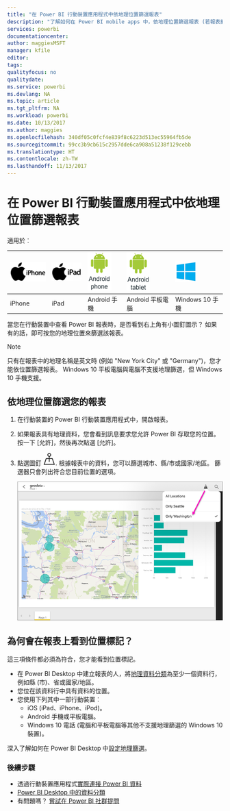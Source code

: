 ```yaml
---
title: "在 Power BI 行動裝置應用程式中依地理位置篩選報表"
description: "了解如何在 Power BI mobile apps 中，依地理位置篩選報表 (若報表擁有者已設定地理標記)。"
services: powerbi
documentationcenter: 
author: maggiesMSFT
manager: kfile
editor: 
tags: 
qualityfocus: no
qualitydate: 
ms.service: powerbi
ms.devlang: NA
ms.topic: article
ms.tgt_pltfrm: NA
ms.workload: powerbi
ms.date: 10/13/2017
ms.author: maggies
ms.openlocfilehash: 340df05c0fcf4e839f8c6223d513ec55964fb5de
ms.sourcegitcommit: 99cc3b9cb615c2957dde6ca908a51238f129cebb
ms.translationtype: HT
ms.contentlocale: zh-TW
ms.lasthandoff: 11/13/2017
---
```

# <a name="filter-a-report-by-geographic-location-in-the-power-bi-mobile-apps"></a>在 Power BI 行動裝置應用程式中依地理位置篩選報表
適用於︰

| ![iPhone](media/mobile-apps-geographic-filtering/iphone-logo-50-px.png) | ![iPad](media/mobile-apps-geographic-filtering/ipad-logo-50-px.png) | ![Android 手機](media/mobile-apps-geographic-filtering/android-phone-logo-50-px.png) | ![Android 平板電腦](media/mobile-apps-geographic-filtering/android-tablet-logo-50-px.png) | ![Android 平板電腦](media/mobile-apps-geographic-filtering/win-10-logo-50-px.png) |
|:--- |:--- |:--- |:--- |:--- |
| iPhone |iPad |Android 手機 |Android 平板電腦 |Windows 10 手機 |

當您在行動裝置中查看 Power BI 報表時，是否看到右上角有小圖釘圖示？ 如果有的話，即可按您的地理位置來篩選該報表。

> [!NOTE]
> 只有在報表中的地理名稱是英文時 (例如 "New York City" 或 "Germany")，您才能依位置篩選報表。 Windows 10 平板電腦與電腦不支援地理篩選，但 Windows 10 手機支援。
> 
> 

## <a name="filter-your-report-by-your-geographic-location"></a>依地理位置篩選您的報表
1. 在行動裝置的 Power BI 行動裝置應用程式中，開啟報表。
2. 如果報表具有地理資料，您會看到訊息要求您允許 Power BI 存取您的位置。 按一下 [允許]，然後再次點選 [允許]。
3. 點選圖釘 ![圖釘圖示](media/mobile-apps-geographic-filtering/power-bi-mobile-geo-icon.png). 根據報表中的資料，您可以篩選城市、縣/市或國家/地區。 篩選器只會列出符合您目前位置的選項。
   
    ![圖釘篩選](media/mobile-apps-geographic-filtering/power-bi-mobile-geo-map-set-filter.png)

## <a name="why-dont-i-see-location-tags-on-a-report"></a>為何會在報表上看到位置標記？
這三項條件都必須為符合，您才能看到位置標記。 

* 在 Power BI Desktop 中建立報表的人，將[地理資料分類](desktop-mobile-geofiltering.md)為至少一個資料行，例如縣 (市)、省或國家/地區。
* 您位在該資料行中具有資料的位置。
* 您使用下列其中一部行動裝置︰
  * iOS (iPad、iPhone、iPod)。
  * Android 手機或平板電腦。
  * Windows 10 電話 (電腦和平板電腦等其他不支援地理篩選的 Windows 10 裝置)。

深入了解如何在 Power BI Desktop 中[設定地理篩選](desktop-mobile-geofiltering.md)。

### <a name="next-steps"></a>後續步驟
* 透過行動裝置應用程式[實際連接 Power BI 資料](mobile-apps-data-in-real-world-context.md)
* [Power BI Desktop 中的資料分類](desktop-data-categorization.md) 
* 有問題嗎？ [嘗試在 Power BI 社群提問](http://community.powerbi.com/)

